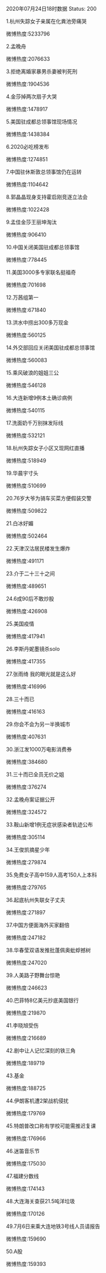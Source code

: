 2020年07月24日18时数据
Status: 200

1.杭州失踪女子亲属在化粪池旁痛哭

微博热度:5233796

2.孟晚舟

微博热度:2076633

3.拒绝离婚家暴男杀妻被判死刑

微博热度:1904536

4.金莎掉两次扇子大哭

微博热度:1478917

5.美国驻成都总领事馆现场情况

微博热度:1438384

6.2020必吃榜发布

微博热度:1274851

7.中国驻休斯敦总领事馆仍在运转

微博热度:1104642

8.郭晶晶现身支持霍启刚竞逐立法会

微博热度:1022428

9.孟佳金莎王丽坤淘汰

微博热度:906410

10.中国关闭美国驻成都总领事馆

微博热度:778445

11.美国3000多专家联名挺福奇

微博热度:701698

12.万茜组第一

微博热度:671840

13.洪水中捞出300多万现金

微博热度:560125

14.外交部回应关闭美国驻成都总领事馆

微博热度:560083

15.乘风破浪的姐姐三公

微博热度:546128

16.大连新增9例本土确诊病例

微博热度:540115

17.洗面奶千万别抹发际线

微博热度:532121

18.杭州失踪女子小区又现网红直播

微博热度:518949

19.华晨宇寸头

微博热度:510699

20.76岁大爷为骑车买菜方便假装交警

微博热度:509822

21.白冰好媚

微博热度:502464

22.天津汉沽居民楼发生爆炸

微博热度:491171

23.介于二十三十之间

微博热度:489651

24.6成90后不敢炒股

微博热度:426908

25.美国疫情

微博热度:417941

26.李斯丹妮墨镜杀solo

微博热度:417355

27.张雨绮 我的眼光就是这么好

微博热度:416996

28.三十而已

微博热度:416163

29.你会不会为另一半换城市

微博热度:407631

30.浙江发1000万电影消费券

微博热度:384680

31.三十而已全员无价之姐

微博热度:376274

32.孟晚舟案证据公开

微博热度:324572

33.鞍山新增1例无症状感染者轨迹公布

微博热度:305114

34.王俊凯摘星少年

微博热度:279874

35.免费女子高中159人高考150人上本科

微博热度:279765

36.起底杭州失联女子丈夫

微博热度:271897

37.中国方便面海外买家翻倍

微博热度:247182

38.华春莹双语发推批蓬佩奥蚍蜉撼树

微博热度:247020

39.人美路子野舞台惊艳

微博热度:246623

40.巴菲特8亿美元抄底美国银行

微博热度:219870

41.李晓旭受伤

微博热度:216689

42.剧中让人记忆深刻的铁三角

微博热度:189719

43.基金

微博热度:188725

44.伊朗客机遭2架战机侵扰

微博热度:179769

45.特朗普改口称有学校可能需推迟复课

微博热度:176966

46.迷笛音乐节

微博热度:175030

47.福建分数线

微博热度:174143

48.大连海关查获21.5吨洋垃圾

微博热度:170126

49.7月6日来乘大连地铁3号线人员请报告

微博热度:159690

50.A股

微博热度:159393

